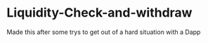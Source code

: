 # Liquidity-Check-and-withdraw
Made this after some trys to get out of a hard situation with a Dapp

